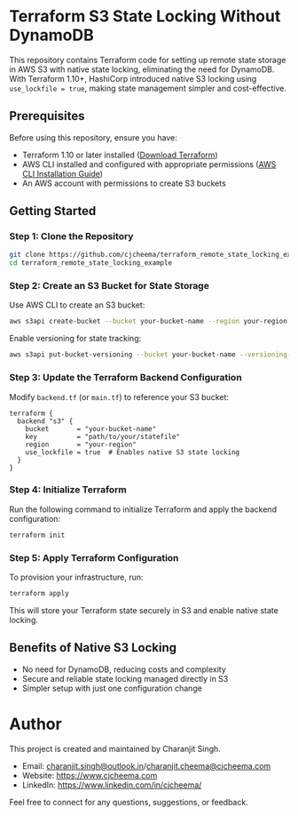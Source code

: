 # Terraform S3 State Locking Without DynamoDB

This repository contains Terraform code for setting up remote state storage in AWS S3 with native state locking, eliminating the need for DynamoDB. With Terraform 1.10+, HashiCorp introduced native S3 locking using `use_lockfile = true`, making state management simpler and cost-effective.

## Prerequisites

Before using this repository, ensure you have:

- Terraform 1.10 or later installed ([Download Terraform](https://developer.hashicorp.com/terraform/downloads))
- AWS CLI installed and configured with appropriate permissions ([AWS CLI Installation Guide](https://docs.aws.amazon.com/cli/latest/userguide/install-cliv2.html))
- An AWS account with permissions to create S3 buckets

## Getting Started

### Step 1: Clone the Repository

```sh
git clone https://github.com/cjcheema/terraform_remote_state_locking_example.git
cd terraform_remote_state_locking_example
```

### Step 2: Create an S3 Bucket for State Storage

Use AWS CLI to create an S3 bucket:

```sh
aws s3api create-bucket --bucket your-bucket-name --region your-region --create-bucket-configuration LocationConstraint=your-region
```

Enable versioning for state tracking:

```sh
aws s3api put-bucket-versioning --bucket your-bucket-name --versioning-configuration Status=Enabled
```

### Step 3: Update the Terraform Backend Configuration

Modify `backend.tf` (or `main.tf`) to reference your S3 bucket:

```hcl
terraform {
  backend "s3" {
    bucket       = "your-bucket-name"
    key          = "path/to/your/statefile"
    region       = "your-region"
    use_lockfile = true  # Enables native S3 state locking
  }
}
```

### Step 4: Initialize Terraform

Run the following command to initialize Terraform and apply the backend configuration:

```sh
terraform init
```

### Step 5: Apply Terraform Configuration

To provision your infrastructure, run:

```sh
terraform apply
```

This will store your Terraform state securely in S3 and enable native state locking.

## Benefits of Native S3 Locking

- No need for DynamoDB, reducing costs and complexity
- Secure and reliable state locking managed directly in S3
- Simpler setup with just one configuration change

# Author

This project is created and maintained by Charanjit Singh.
* Email: charanjit.singh@outlook.in/charanjit.cheema@cjcheema.com
* Website: https://www.cjcheema.com
* LinkedIn: https://www.linkedin.com/in/cjcheema/

Feel free to connect for any questions, suggestions, or feedback.